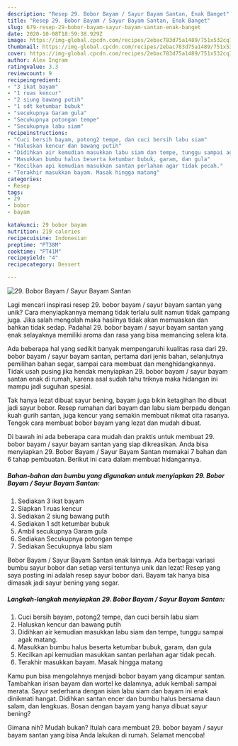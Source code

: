 ```yaml
---
description: "Resep 29. Bobor Bayam / Sayur Bayam Santan, Enak Banget"
title: "Resep 29. Bobor Bayam / Sayur Bayam Santan, Enak Banget"
slug: 679-resep-29-bobor-bayam-sayur-bayam-santan-enak-banget
date: 2020-10-08T18:59:38.929Z
image: https://img-global.cpcdn.com/recipes/2ebac783d75a1489/751x532cq70/29-bobor-bayam-sayur-bayam-santan-foto-resep-utama.jpg
thumbnail: https://img-global.cpcdn.com/recipes/2ebac783d75a1489/751x532cq70/29-bobor-bayam-sayur-bayam-santan-foto-resep-utama.jpg
cover: https://img-global.cpcdn.com/recipes/2ebac783d75a1489/751x532cq70/29-bobor-bayam-sayur-bayam-santan-foto-resep-utama.jpg
author: Alex Ingram
ratingvalue: 3.3
reviewcount: 9
recipeingredient:
- "3 ikat bayam"
- "1 ruas kencur"
- "2 siung bawang putih"
- "1 sdt ketumbar bubuk"
- "secukupnya Garam gula"
- "Secukupnya potongan tempe"
- "Secukupnya labu siam"
recipeinstructions:
- "Cuci bersih bayam, potong2 tempe, dan cuci bersih labu siam"
- "Haluskan kencur dan bawang putih"
- "Didihkan air kemudian masukkan labu siam dan tempe, tunggu sampai agak matang."
- "Masukkan bumbu halus beserta ketumbar bubuk, garam, dan gula"
- "Kecilkan api kemudian masukkan santan perlahan agar tidak pecah."
- "Terakhir masukkan bayam. Masak hingga matang"
categories:
- Resep
tags:
- 29
- bobor
- bayam

katakunci: 29 bobor bayam 
nutrition: 219 calories
recipecuisine: Indonesian
preptime: "PT38M"
cooktime: "PT41M"
recipeyield: "4"
recipecategory: Dessert

---
```



![29. Bobor Bayam / Sayur Bayam Santan](https://img-global.cpcdn.com/recipes/2ebac783d75a1489/751x532cq70/29-bobor-bayam-sayur-bayam-santan-foto-resep-utama.jpg)

Lagi mencari inspirasi resep 29. bobor bayam / sayur bayam santan yang unik? Cara menyiapkannya memang tidak terlalu sulit namun tidak gampang juga. Jika salah mengolah maka hasilnya tidak akan memuaskan dan bahkan tidak sedap. Padahal 29. bobor bayam / sayur bayam santan yang enak selayaknya memiliki aroma dan rasa yang bisa memancing selera kita.

Ada beberapa hal yang sedikit banyak mempengaruhi kualitas rasa dari 29. bobor bayam / sayur bayam santan, pertama dari jenis bahan, selanjutnya pemilihan bahan segar, sampai cara membuat dan menghidangkannya. Tidak usah pusing jika hendak menyiapkan 29. bobor bayam / sayur bayam santan enak di rumah, karena asal sudah tahu triknya maka hidangan ini mampu jadi suguhan spesial.

Tak hanya lezat dibuat sayur bening, bayam juga bikin ketagihan lho dibuat jadi sayur bobor. Resep rumahan dari bayam dan labu siam berpadu dengan kuah gurih santan, juga kencur yang semakin membuat nikmat cita rasanya. Tengok cara membuat bobor bayam yang lezat dan mudah dibuat.


Di bawah ini ada beberapa cara mudah dan praktis untuk membuat 29. bobor bayam / sayur bayam santan yang siap dikreasikan. Anda bisa menyiapkan 29. Bobor Bayam / Sayur Bayam Santan memakai 7 bahan dan 6 tahap pembuatan. Berikut ini cara dalam membuat hidangannya.

<!--inarticleads1-->

##### Bahan-bahan dan bumbu yang digunakan untuk menyiapkan 29. Bobor Bayam / Sayur Bayam Santan:

1. Sediakan 3 ikat bayam
1. Siapkan 1 ruas kencur
1. Sediakan 2 siung bawang putih
1. Sediakan 1 sdt ketumbar bubuk
1. Ambil secukupnya Garam gula
1. Sediakan Secukupnya potongan tempe
1. Sediakan Secukupnya labu siam


Bobor Bayam / Sayur Bayam Santan enak lainnya. Ada berbagai variasi bumbu sayur bobor dan setiap versi tentunya unik dan lezat! Resep yang saya posting ini adalah resep sayur bobor dari. Bayam tak hanya bisa dimasak jadi sayur bening yang segar. 

<!--inarticleads2-->

##### Langkah-langkah menyiapkan 29. Bobor Bayam / Sayur Bayam Santan:

1. Cuci bersih bayam, potong2 tempe, dan cuci bersih labu siam
1. Haluskan kencur dan bawang putih
1. Didihkan air kemudian masukkan labu siam dan tempe, tunggu sampai agak matang.
1. Masukkan bumbu halus beserta ketumbar bubuk, garam, dan gula
1. Kecilkan api kemudian masukkan santan perlahan agar tidak pecah.
1. Terakhir masukkan bayam. Masak hingga matang


Kamu pun bisa mengolahnya menjadi bobor bayam yang dicampur santan. Tambahkan irisan bayam dan wortel ke dalamnya, aduk kembali sampai merata. Sayur sederhana dengan isian labu siam dan bayam ini enak dinikmati hangat. Didihkan santan encer dan bumbu halus bersama daun salam, dan lengkuas. Bosan dengan bayam yang hanya dibuat sayur bening? 

Gimana nih? Mudah bukan? Itulah cara membuat 29. bobor bayam / sayur bayam santan yang bisa Anda lakukan di rumah. Selamat mencoba!
